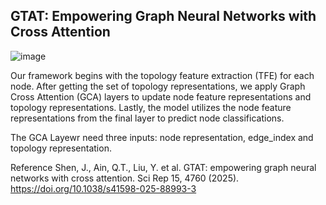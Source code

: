 ## **GTAT: Empowering Graph Neural Networks with Cross Attention**
![image](https://github.com/user-attachments/assets/ba021555-8e02-47d1-b3c3-7a62fc730fa8)

Our framework begins with the topology feature extraction (TFE) for each node. 
After getting the set of topology representations, we apply Graph Cross Attention (GCA) layers to update node feature representations and topology representations. 
Lastly, the model utilizes the node feature representations from the final layer to predict node classifications.

The GCA Layewr need three inputs: node representation, edge_index and topology representation.

Reference
Shen, J., Ain, Q.T., Liu, Y. et al. GTAT: empowering graph neural networks with cross attention. Sci Rep 15, 4760 (2025). 
https://doi.org/10.1038/s41598-025-88993-3
